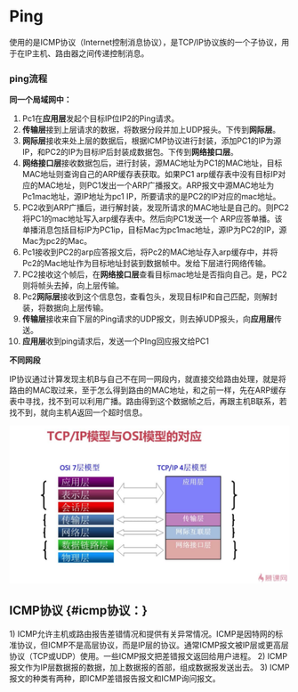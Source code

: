 # Ping

使用的是ICMP协议（Internet控制消息协议），是TCP/IP协议族的一个子协议，用于在IP主机、路由器之间传递控制消息。

### ping流程

**同一个局域网中：**

1. Pc1在**应用层**发起个目标IP位IP2的Ping请求。
2. **传输层**接到上层请求的数据，将数据分段并加上UDP报头。下传到**网际层**。 
3. **网际层**接收来处上层的数据后，根据ICMP协议进行封装，添加PC1的IP为源IP，和PC2的IP为目标IP后封装成数据包。下传到**网络接口层**。 
4. **网络接口层**接收数据包后，进行封装，源MAC地址为PC1的MAC地址，目标MAC地址则查询自己的ARP缓存表获取。如果PC1 arp缓存表中没有目标IP对应的MAC地址，则PC1发出一个ARP广播报文。ARP报文中源MAC地址为Pc1mac地址，源IP地址为pc1 IP，所要请求的是PC2的IP对应的mac地址。 
5. PC2收到ARP广播后，进行解封装，发现所请求的MAC地址是自己的。则PC2将PC1的mac地址写入arp缓存表中。然后向PC1发送一个 ARP应答单播。该单播消息包括目标IP为PC1ip，目标Mac为pc1mac地址，源IP为PC2的IP，源Mac为pc2的Mac。 
6. Pc1接收到PC2的arp应答报文后，将Pc2的MAC地址存入arp缓存中，并将Pc2的Mac地址作为目标地址封装到数据帧中。发给下层进行网络传输。 
7. PC2接收这个帧后，在**网络接口层**查看目标mac地址是否指向自己。是，PC2则将帧头去掉，向上层传输。 
8. Pc2**网际层**接收到这个信息包，查看包头，发现目标IP和自己匹配，则解封装，将数据向上层传输。 
9. **传输层**接收来自下层的Ping请求的UDP报文，则去掉UDP报头，向**应用层**传送。 
10. **应用层**收到ping请求后，发送一个PIng回应报文给PC1

**不同网段**

IP协议通过计算发现主机B与自己不在同一网段内，就直接交给路由处理，就是将路由的MAC取过来，至于怎么得到路由的MAC地址，和之前一样，先在ARP缓存表中寻找，找不到可以利用广播。路由得到这个数据帧之后，再跟主机B联系，若找不到，就向主机A返回一个超时信息。

![](/assets/20151129142314061.JPG)

## ICMP协议 {#icmp协议：}

1\) ICMP允许主机或路由报告差错情况和提供有关异常情况。ICMP是因特网的标准协议，但ICMP不是高层协议，而是IP层的协议。通常ICMP报文被IP层或更高层协议（TCP或UDP）使用。一些ICMP报文把差错报文返回给用户进程。 2\) ICMP报文作为IP层数据报的数据，加上数据报的首部，组成数据报发送出去。 3\) ICMP报文的种类有两种，即ICMP差错报告报文和ICMP询问报文。


